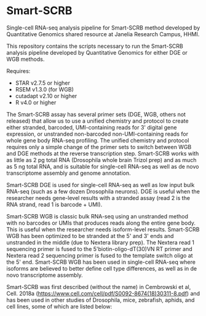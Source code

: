 # Smart-SCRB
Single-cell RNA-seq analysis pipeline for Smart-SCRB method developed by Quantitative Genomics shared resource at Janelia Research Campus, HHMI.

This repository contains the scripts necessary to run the Smart-SCRB analysis pipeline developed by Quantitative Genomics for either DGE or WGB methods.

Requires:
- STAR v2.7.5 or higher
- RSEM v1.3.0 (for WGB)
- cutadapt v2.10 or higher
- R v4.0 or higher

The Smart-SCRB assay has several primer sets (DGE, WGB, others not released) that allow us to use a unified chemistry and protocol to create either 
stranded, barcoded, UMI-containing reads for 3' digital gene expression, or unstranded non-barcoded non-UMI-containing reads for whole gene body RNA-seq 
profiling. The unified chemistry and protocol requires only a simple change of the primer sets to switch between WGB and DGE methods at the reverse transcription
step.  Smart-SCRB works with as little as 2 pg total RNA (Drosophila whole brain Trizol prep) and as much as 5 ng total RNA, and is suitable for single-cell RNA-seq
as well as de novo transcriptome assembly and genome annotation.

Smart-SCRB DGE is used for single-cell RNA-seq as well as low input bulk RNA-seq (such as a few dozen Drosophila neurons).  DGE is useful when the researcher
needs gene-level results with a stranded assay (read 2 is the RNA strand, read 1 is barcode + UMI).

Smart-SCRB WGB is classic bulk RNA-seq using an unstranded method with no barcodes or UMIs that produces reads along the entire gene body.  This is useful when
the researcher needs isoform-level results.  Smart-SCRB WGB has been optimized to be stranded at the 5' and 3' ends and unstranded in the middle (due to 
Nextera library prep).  The Nextera read 1 sequencing primer is fused to the 5'biotin-oligo-dT(30)VN RT primer and Nextera read 2 sequencing primer is fused
to the template switch oligo at the 5' end.  Smart-SCRB WGB has been used in single-cell RNA-seq where isoforms are believed to better define cell type differences,
as well as in de novo transcriptome assembly.

Smart-SCRB was first described (without the name) in Cembrowski et al, Cell. 2018a (https://www.cell.com/cell/pdf/S0092-8674(18)30311-8.pdf) and has been used in other
studies of Drosophila, mice, zebrafish, aphids, and cell lines, some of which are listed below:





